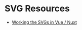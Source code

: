 # SVG Resources

- [Working the SVGs in Vue / Nuxt](https://drive.google.com/file/d/1FC5vOeub0ZNsFmng0m9V5htL-KzYLzPD/view?usp=drive_link)
